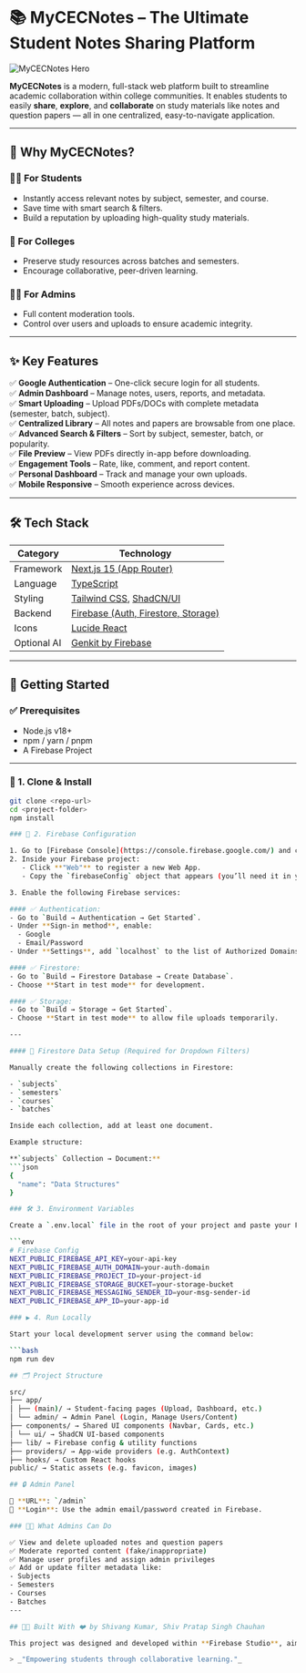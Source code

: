 # 📚 MyCECNotes – The Ultimate Student Notes Sharing Platform

![MyCECNotes Hero](https://placehold.co/1200x600.png?text=MyCECNotes)

**MyCECNotes** is a modern, full-stack web platform built to streamline academic collaboration within college communities. It enables students to easily **share**, **explore**, and **collaborate** on study materials like notes and question papers — all in one centralized, easy-to-navigate application.

---

## 🌟 Why MyCECNotes?

### 👩‍🎓 For Students
- Instantly access relevant notes by subject, semester, and course.
- Save time with smart search & filters.
- Build a reputation by uploading high-quality study materials.

### 🏫 For Colleges
- Preserve study resources across batches and semesters.
- Encourage collaborative, peer-driven learning.

### 👨‍💻 For Admins
- Full content moderation tools.
- Control over users and uploads to ensure academic integrity.

---

## ✨ Key Features

✅ **Google Authentication** – One-click secure login for all students.  
✅ **Admin Dashboard** – Manage notes, users, reports, and metadata.  
✅ **Smart Uploading** – Upload PDFs/DOCs with complete metadata (semester, batch, subject).  
✅ **Centralized Library** – All notes and papers are browsable from one place.  
✅ **Advanced Search & Filters** – Sort by subject, semester, batch, or popularity.  
✅ **File Preview** – View PDFs directly in-app before downloading.  
✅ **Engagement Tools** – Rate, like, comment, and report content.  
✅ **Personal Dashboard** – Track and manage your own uploads.  
✅ **Mobile Responsive** – Smooth experience across devices.

---

## 🛠 Tech Stack

| Category        | Technology                      |
|----------------|----------------------------------|
| Framework       | [Next.js 15 (App Router)](https://nextjs.org/) |
| Language        | [TypeScript](https://www.typescriptlang.org/) |
| Styling         | [Tailwind CSS](https://tailwindcss.com/), [ShadCN/UI](https://ui.shadcn.com/) |
| Backend         | [Firebase (Auth, Firestore, Storage)](https://firebase.google.com/) |
| Icons           | [Lucide React](https://lucide.dev/) |
| Optional AI     | [Genkit by Firebase](https://firebase.google.com/docs/genkit) |

---

## 🚀 Getting Started

### ✅ Prerequisites

- Node.js v18+
- npm / yarn / pnpm
- A Firebase Project

---

### 🧩 1. Clone & Install

```bash
git clone <repo-url>
cd <project-folder>
npm install

### 🔧 2. Firebase Configuration

1. Go to [Firebase Console](https://console.firebase.google.com/) and create a new Firebase project.
2. Inside your Firebase project:
   - Click **"Web"** to register a new Web App.
   - Copy the `firebaseConfig` object that appears (you’ll need it in your `.env.local`).

3. Enable the following Firebase services:

#### ✅ Authentication:
- Go to `Build → Authentication → Get Started`.
- Under **Sign-in method**, enable:
  - Google
  - Email/Password
- Under **Settings**, add `localhost` to the list of Authorized Domains.

#### ✅ Firestore:
- Go to `Build → Firestore Database → Create Database`.
- Choose **Start in test mode** for development.

#### ✅ Storage:
- Go to `Build → Storage → Get Started`.
- Choose **Start in test mode** to allow file uploads temporarily.

---

#### 🔧 Firestore Data Setup (Required for Dropdown Filters)

Manually create the following collections in Firestore:

- `subjects`
- `semesters`
- `courses`
- `batches`

Inside each collection, add at least one document.

Example structure:

**`subjects` Collection → Document:**
```json
{
  "name": "Data Structures"
}

### 🛠️ 3. Environment Variables

Create a `.env.local` file in the root of your project and paste your Firebase Web App credentials inside it:

```env
# Firebase Config
NEXT_PUBLIC_FIREBASE_API_KEY=your-api-key
NEXT_PUBLIC_FIREBASE_AUTH_DOMAIN=your-auth-domain
NEXT_PUBLIC_FIREBASE_PROJECT_ID=your-project-id
NEXT_PUBLIC_FIREBASE_STORAGE_BUCKET=your-storage-bucket
NEXT_PUBLIC_FIREBASE_MESSAGING_SENDER_ID=your-msg-sender-id
NEXT_PUBLIC_FIREBASE_APP_ID=your-app-id

### ▶️ 4. Run Locally

Start your local development server using the command below:

```bash
npm run dev

## 🗂 Project Structure

src/
├── app/
│ ├── (main)/ → Student-facing pages (Upload, Dashboard, etc.)
│ └── admin/ → Admin Panel (Login, Manage Users/Content)
├── components/ → Shared UI components (Navbar, Cards, etc.)
│ └── ui/ → ShadCN UI-based components
├── lib/ → Firebase config & utility functions
├── providers/ → App-wide providers (e.g. AuthContext)
├── hooks/ → Custom React hooks
public/ → Static assets (e.g. favicon, images)

## 🔒 Admin Panel

🔗 **URL**: `/admin`  
🔐 **Login**: Use the admin email/password created in Firebase.

### 👨‍💼 What Admins Can Do

✅ View and delete uploaded notes and question papers  
✅ Moderate reported content (fake/inappropriate)  
✅ Manage user profiles and assign admin privileges  
✅ Add or update filter metadata like:
- Subjects  
- Semesters  
- Courses  
- Batches
---

## 👨‍💻 Built With ❤️ by Shivang Kumar, Shiv Pratap Singh Chauhan

This project was designed and developed within **Firebase Studio**, aiming to deliver a clean, scalable, and student-focused experience.

> _"Empowering students through collaborative learning."_
